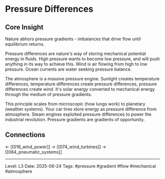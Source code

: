 # Pressure Differences

## Core Insight
Nature abhors pressure gradients - imbalances that drive flow until equilibrium returns.

Pressure differences are nature's way of storing mechanical potential energy in fluids. High pressure wants to become low pressure, and will push anything in its way to achieve this. Wind is air flowing from high to low pressure. Ocean currents are water seeking pressure balance.

The atmosphere is a massive pressure engine. Sunlight creates temperature differences, temperature differences create pressure differences, pressure differences create wind. It's solar energy converted to mechanical energy through the medium of pressure gradients.

This principle scales from microscopic (how lungs work) to planetary (weather systems). Your car tires store energy as pressure difference from atmosphere. Steam engines exploited pressure differences to power the industrial revolution. Pressure gradients are gradients of opportunity.

## Connections
← [[016_wind_power]]
→ [[074_wind_turbines]]
→ [[084_pneumatic_systems]]

---
Level: L3
Date: 2025-06-24
Tags: #pressure #gradient #flow #mechanical #atmosphere